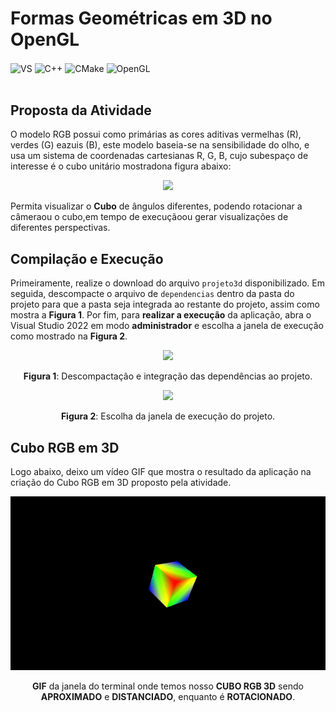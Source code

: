# Formas Geométricas em 3D no OpenGL

<div style="display: inline_block">
  <img align="center" alt="VS" src="https://img.shields.io/badge/Visual%20Studio-5C2D91.svg?style=for-the-badge&logo=visual-studio&logoColor=white" />
  <img align="center" alt="C++" src="https://img.shields.io/badge/C%2B%2B-00599C?style=for-the-badge&logo=c%2B%2B&logoColor=white" />
  <img align="center" alt="CMake" src="https://img.shields.io/badge/CMake-%23008FBA.svg?style=for-the-badge&logo=cmake&logoColor=white" />
  <img align="center" alt="OpenGL" src="https://img.shields.io/badge/OpenGL-%23FFFFFF.svg?style=for-the-badge&logo=opengl" />
</div><br/>

## Proposta da Atividade

<p align="justify">

O modelo RGB possui como primárias as cores aditivas vermelhas (R), verdes (G) eazuis (B), este modelo baseia-se na sensibilidade do olho, e usa um sistema de coordenadas cartesianas R, G, B, cujo subespaço de interesse é o cubo unitário mostradona figura abaixo:

</p>

<div align="center">
<img width="400px" src="https://user-images.githubusercontent.com/84411392/202863327-31aab81d-ae99-446e-9a9a-e627e49fa941.png" />
</div>

<p align="justify">

Permita visualizar o **Cubo** de ângulos diferentes, podendo rotacionar a câmeraou o cubo,em tempo de execuçãoou gerar visualizações de diferentes perspectivas.

</p>

## Compilação e Execução

<p align="justify">

Primeiramente, realize o download do arquivo <code>projeto3d</code> disponibilizado. Em seguida, descompacte o arquivo de <code>dependencias</code> dentro da pasta do projeto para que a pasta seja integrada ao restante do projeto, assim como mostra a **Figura 1**. Por fim, para **realizar a execução** da aplicação, abra o Visual Studio 2022 em modo **administrador** e escolha a janela de execução como mostrado na **Figura 2**.

</p>

<div align="center">
<img width="800px" src="https://user-images.githubusercontent.com/84411392/202831001-08462e49-1ad7-4418-8f9b-35ecd2e6ce7e.png" />

**Figura 1**: Descompactação e integração das dependências ao projeto.
</div>

<div align="center">
<img width="800px" src="https://user-images.githubusercontent.com/84411392/202830694-55c946db-367d-4ba4-8e0e-3064c10325fe.png" />

**Figura 2**: Escolha da janela de execução do projeto.
</div>

## Cubo RGB em 3D

<p align="justify">

Logo abaixo, deixo um vídeo GIF que mostra o resultado da aplicação na criação do Cubo RGB em 3D proposto pela atividade.

</p>

<div align="center">
<img width="800px" src="projeto3d/images_gifs/cuboRGB.gif" />

**GIF** da janela do terminal onde temos nosso **CUBO RGB 3D** sendo **APROXIMADO** e **DISTANCIADO**, enquanto é **ROTACIONADO**.
</div>

